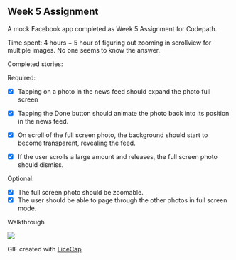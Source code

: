 ## Week 5 Assignment

A mock Facebook app completed as Week 5 Assignment for Codepath.

Time spent: 4 hours + 5 hour of figuring out zooming in scrollview for multiple images. No one seems to know the answer.

Completed stories:

Required:
 * [x] Tapping on a photo in the news feed should expand the photo full screen
 * [x] Tapping the Done button should animate the photo back into its position in the news feed.
 * [x] On scroll of the full screen photo, the background should start to become transparent, revealing the feed.
 * [x] If the user scrolls a large amount and releases, the full screen photo should dismiss.
 
 
Optional:
 * [x] The full screen photo should be zoomable.
 * [x] The user should be able to page through the other photos in full screen mode.
 
Walkthrough

<img src="http://i.imgur.com/eTvnog5.gif" />

GIF created with [LiceCap](http://www.cockos.com/licecap/)
